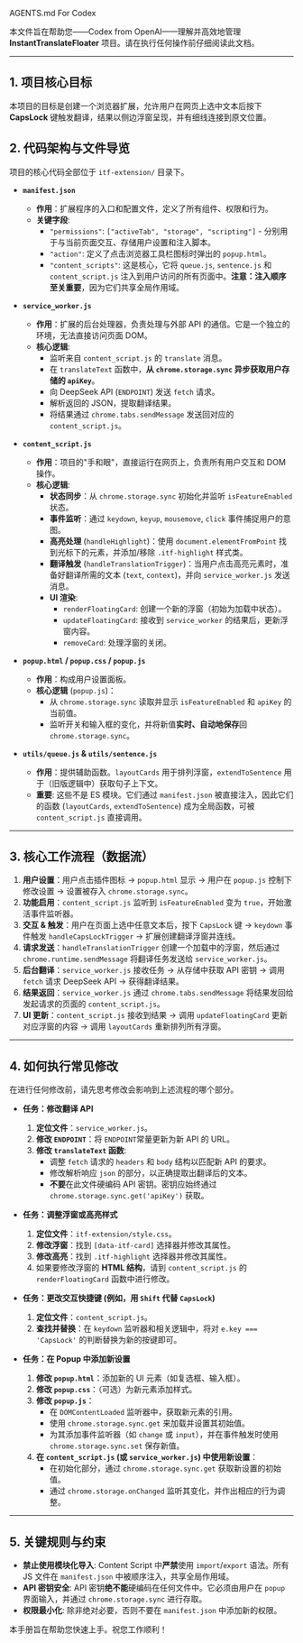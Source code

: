 AGENTS.md For Codex

本文件旨在帮助您——Codex from OpenAI——理解并高效地管理 **InstantTranslateFloater** 项目。请在执行任何操作前仔细阅读此文档。

---

## 1. 项目核心目标

本项目的目标是创建一个浏览器扩展，允许用户在网页上选中文本后按下 **CapsLock** 键触发翻译，结果以侧边浮窗呈现，并有细线连接到原文位置。

## 2. 代码架构与文件导览

项目的核心代码全部位于 `itf-extension/` 目录下。

-   **`manifest.json`**
    -   **作用**：扩展程序的入口和配置文件，定义了所有组件、权限和行为。
    -   **关键字段**:
        -   `"permissions"`: `["activeTab", "storage", "scripting"]` - 分别用于与当前页面交互、存储用户设置和注入脚本。
        -   `"action"`: 定义了点击浏览器工具栏图标时弹出的 `popup.html`。
        -   `"content_scripts"`: 这是核心，它将 `queue.js`, `sentence.js` 和 `content_script.js` 注入到用户访问的所有页面中。**注意：注入顺序至关重要**，因为它们共享全局作用域。

-   **`service_worker.js`**
    -   **作用**：扩展的后台处理器，负责处理与外部 API 的通信。它是一个独立的环境，无法直接访问页面 DOM。
    -   **核心逻辑**:
        -   监听来自 `content_script.js` 的 `translate` 消息。
        -   在 `translateText` 函数中，**从 `chrome.storage.sync` 异步获取用户存储的 `apiKey`**。
        -   向 DeepSeek API (`ENDPOINT`) 发送 `fetch` 请求。
        -   解析返回的 JSON，提取翻译结果。
        -   将结果通过 `chrome.tabs.sendMessage` 发送回对应的 `content_script.js`。

-   **`content_script.js`**
    -   **作用**：项目的"手和眼"，直接运行在网页上，负责所有用户交互和 DOM 操作。
    -   **核心逻辑**:
        -   **状态同步**：从 `chrome.storage.sync` 初始化并监听 `isFeatureEnabled` 状态。
        -   **事件监听**：通过 `keydown`, `keyup`, `mousemove`, `click` 事件捕捉用户的意图。
        -   **高亮处理** (`handleHighlight`)：使用 `document.elementFromPoint` 找到光标下的元素，并添加/移除 `.itf-highlight` 样式类。
        -   **翻译触发** (`handleTranslationTrigger`)：当用户点击高亮元素时，准备好翻译所需的文本 (`text`, `context`)，并向 `service_worker.js` 发送消息。
        -   **UI 渲染**:
            -   `renderFloatingCard`: 创建一个新的浮窗（初始为加载中状态）。
            -   `updateFloatingCard`: 接收到 `service_worker` 的结果后，更新浮窗内容。
            -   `removeCard`: 处理浮窗的关闭。

-   **`popup.html` / `popup.css` / `popup.js`**
    -   **作用**：构成用户设置面板。
    -   **核心逻辑** (`popup.js`)：
        -   从 `chrome.storage.sync` 读取并显示 `isFeatureEnabled` 和 `apiKey` 的当前值。
        -   监听开关和输入框的变化，并将新值**实时、自动地保存**回 `chrome.storage.sync`。

-   **`utils/queue.js` & `utils/sentence.js`**
    -   **作用**：提供辅助函数。`layoutCards` 用于排列浮窗，`extendToSentence` 用于（旧版逻辑中）获取句子上下文。
    -   **重要**: 这些不是 ES 模块。它们通过 `manifest.json` 被直接注入，因此它们的函数 (`layoutCards`, `extendToSentence`) 成为全局函数，可被 `content_script.js` 直接调用。

---

## 3. 核心工作流程（数据流）

1.  **用户设置**：用户点击插件图标 -> `popup.html` 显示 -> 用户在 `popup.js` 控制下修改设置 -> 设置被存入 `chrome.storage.sync`。
2.  **功能启用**：`content_script.js` 监听到 `isFeatureEnabled` 变为 `true`，开始激活事件监听器。
3.  **交互 & 触发**：用户在页面上选中任意文本后，按下 `CapsLock` 键 -> `keydown` 事件触发 `handleCapsLockTrigger` -> 扩展创建翻译浮窗并连线。
4.  **请求发送**：`handleTranslationTrigger` 创建一个加载中的浮窗，然后通过 `chrome.runtime.sendMessage` 将翻译任务发送给 `service_worker.js`。
5.  **后台翻译**：`service_worker.js` 接收任务 -> 从存储中获取 API 密钥 -> 调用 `fetch` 请求 DeepSeek API -> 获得翻译结果。
6.  **结果返回**：`service_worker.js` 通过 `chrome.tabs.sendMessage` 将结果发回给发起请求的页面的 `content_script.js`。
7.  **UI 更新**：`content_script.js` 接收到结果 -> 调用 `updateFloatingCard` 更新对应浮窗的内容 -> 调用 `layoutCards` 重新排列所有浮窗。

---

## 4. 如何执行常见修改

在进行任何修改前，请先思考修改会影响到上述流程的哪个部分。

-   **任务：修改翻译 API**
    1.  **定位文件**：`service_worker.js`。
    2.  **修改 `ENDPOINT`**：将 `ENDPOINT`常量更新为新 API 的 URL。
    3.  **修改 `translateText` 函数**:
        -   调整 `fetch` 请求的 `headers` 和 `body` 结构以匹配新 API 的要求。
        -   修改解析响应 `json` 的部分，以正确提取出翻译后的文本。
        -   **不要**在此文件硬编码 API 密钥。密钥应始终通过 `chrome.storage.sync.get('apiKey')` 获取。

-   **任务：调整浮窗或高亮样式**
    1.  **定位文件**：`itf-extension/style.css`。
    2.  **修改浮窗**：找到 `[data-itf-card]` 选择器并修改其属性。
    3.  **修改高亮**：找到 `.itf-highlight` 选择器并修改其属性。
    4.  如果要修改浮窗的 **HTML 结构**，请到 `content_script.js` 的 `renderFloatingCard` 函数中进行修改。

-   **任务：更改交互快捷键 (例如，用 `Shift` 代替 `CapsLock`)**
    1.  **定位文件**：`content_script.js`。
    2.  **查找并替换**：在 `keydown` 监听器和相关逻辑中，将对 `e.key === 'CapsLock'` 的判断替换为新的按键即可。

-   **任务：在 Popup 中添加新设置**
    1.  **修改 `popup.html`**：添加新的 UI 元素（如复选框、输入框）。
    2.  **修改 `popup.css`**：（可选）为新元素添加样式。
    3.  **修改 `popup.js`**：
        -   在 `DOMContentLoaded` 监听器中，获取新元素的引用。
        -   使用 `chrome.storage.sync.get` 来加载并设置其初始值。
        -   为其添加事件监听器（如 `change` 或 `input`），并在事件触发时使用 `chrome.storage.sync.set` 保存新值。
    4.  **在 `content_script.js` (或 `service_worker.js`) 中使用新设置**：
        -   在初始化部分，通过 `chrome.storage.sync.get` 获取新设置的初始值。
        -   通过 `chrome.storage.onChanged` 监听其变化，并作出相应的行为调整。

---

## 5. 关键规则与约束

-   **禁止使用模块化导入**: Content Script 中**严禁**使用 `import`/`export` 语法。所有 JS 文件在 `manifest.json` 中被顺序注入，共享全局作用域。
-   **API 密钥安全**: API 密钥**绝不能**硬编码在任何文件中。它必须由用户在 `popup` 界面输入，并通过 `chrome.storage.sync` 进行存取。
-   **权限最小化**: 除非绝对必要，否则不要在 `manifest.json` 中添加新的权限。

本手册旨在帮助您快速上手。祝您工作顺利！ 
